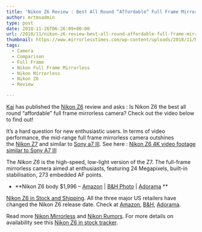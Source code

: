 ```yaml
---
title: 'Nikon Z6 Review : Best All Round “Affordable” Full Frame Mirrorless'
author: mrtmsadmin
type: post
date: 2018-11-26T06:26:09+00:00
url: /2018/11/nikon-z6-review-best-all-round-affordable-full-frame-mirrorless/
thumbnail: https://www.mirrorlesstimes.com/wp-content/uploads/2018/11/Nikon-Z6.jpg
tags:
  - Camera
  - Comparison
  - Full Frame
  - Nikon Full Frame Mirrorless
  - Nikon Mirrorless
  - Nikon Z6
  - Review

---
```

<a class="ext-link" title="" href="https://www.youtube.com/channel/UCknMR7NOY6ZKcVbyzOxQPhw" target="_blank" rel="noopener external nofollow">Kai</a> has published the <a href="https://www.mirrorlesstimes.com/tag/nikon-z6/" target="_blank" rel="noopener">Nikon Z6</a> review and asks : Is Nikon Z6 the best all round “affordable” full frame mirrorless camera? Check out the video below to find out!

It&#8217;s a hard question for new enthusiastic users. In terms of video performance, the mid-range full frame mirrorless camera outshines the [Nikon Z7][1] and similar to [Sony a7 III][2]. See here : [Nikon Z6 4K video footage similar to Sony A7 III][3]<!--more-->



The _Nikon Z6_ is the high-speed, low-light version of the Z7. The full-frame mirrorless camera aimed at enthusiasts, featuring 24 Megapixels, built-in stabilisation, 273 embedded AF points.

  * **Nikon Z6 body $1,996 – <a href="https://www.amazon.com/s/s/ref=sr_nr_p_n_availability_1?fst=p90x%3A1&rh=n%3A172282%2Cn%3A502394%2Ck%3Anikon+z6%2Cp_n_availability%3A1248801011&keywords=nikon+z6&ie=UTF8&qid=1534991636&tag=daicamnew-20" target="_blank" rel="nofollow external noopener noreferrer" data-wpel-link="external" data-amzn-asin="1534991636">Amazon</a> | <a href="https://www.bhphotovideo.com/c/search?InitialSearch=yes&N=0&Ntt=Nikon+Z6&Top+Nav-Search=&sts=ma&BI=20175&KBID=14249" target="_blank" rel="nofollow external noopener noreferrer" data-wpel-link="external">B&H Photo</a> | <a class="broken_link" href="https://adorama.evyy.net/c/63923/51926/1036?u=https%3A%2F%2Fwww.adorama.com%2Fl%2F%3Fsearchinfo%3DNikon%2BZ6" target="_blank" rel="nofollow external noopener noreferrer">Adorama</a> **

[Nikon Z6 in Stock and Shipping][4]. All the three major US retailers have changed the Nikon Z6 release date. Check at <a href="https://www.amazon.com/Nikon-FX-Format-Mirrorless-Camera-24-70mm/dp/B07GPRSYG8/?tag=daicamnew-20" data-amzn-asin="B07GPRSYG8">Amazon</a>, [B&H][5], [Adorama][6].

Read more [Nikon Mirrorless][7] and <a href="https://www.dailycameranews.com/tag/nikon-rumors/" target="_blank" rel="noopener">Nikon Rumors</a>. For more details on availability see this <a href="https://www.dailycameranews.com/2018/09/nikon-z6-in-stock-availability-tracker/" target="_blank" rel="noopener">Nikon Z6 in stock tracker</a>.

 [1]: https://www.mirrorlesstimes.com/tag/nikon-z7/
 [2]: https://www.mirrorlesstimes.com/tag/sony-a7-iii/
 [3]: https://www.mirrorlesstimes.com/2018/11/nikon-z6-4k-video-footage-similar-to-sony-a7-iii/
 [4]: https://www.dailycameranews.com/2018/11/nikon-z6-in-stock-and-shipping/
 [5]: https://www.bhphotovideo.com/c/product/1431706-REG/nikon_1595_z6_mirrorless_digital_camera.html/BI/20175/KBID/14249/
 [6]: https://adorama.evyy.net/c/63923/51926/1036?u=https://www.adorama.com/nkz6.html
 [7]: https://www.mirrorlesstimes.com/tag/nikon-mirrorless/